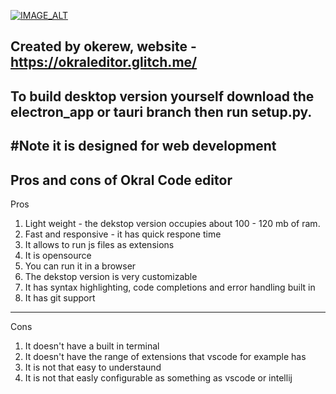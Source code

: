 [![IMAGE_ALT](https://img.youtube.com/vi/lzEDh7Y17rY/0.jpg)](https://www.youtube.com/watch?v=lzEDh7Y17rY)

Created by okerew, website - https://okraleditor.glitch.me/
------------------------------------------------------------
To build desktop version yourself download the electron_app or tauri branch then run setup.py.
------------------------------------------------------------
#Note it is designed for web development
----------------------------------
Pros and cons of Okral Code editor
-----------------------------------
Pros
1. Light weight - the dekstop version occupies about 100 - 120 mb of ram.
2. Fast and responsive - it has quick respone time
3. It allows to run js files as extensions
4. It is opensource
5. You can run it in a browser
6. The dekstop version is very customizable
7. It has syntax highlighting, code completions and error handling built in
8. It has git support
______________________________________________________________
Cons
1. It doesn't have a built in terminal
2. It doesn't have the range of extensions that vscode for example has
3. It is not that easy to understaund
4. It is not that easly configurable as something as vscode or intellij
